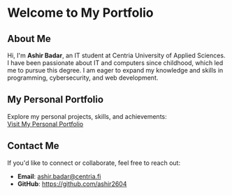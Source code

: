 # Welcome to My Portfolio

## About Me
Hi, I'm **Ashir Badar**, an IT student at Centria University of Applied Sciences. I have been passionate about IT and computers since childhood, which led me to pursue this degree. I am eager to expand my knowledge and skills in programming, cybersecurity, and web development.

## My Personal Portfolio
Explore my personal projects, skills, and achievements:  
[Visit My Personal Portfolio](https://ashir2604.github.io)

## Contact Me
If you'd like to connect or collaborate, feel free to reach out:

- **Email**: ashir.badar@centria.fi  
- **GitHub**: https://github.com/ashir2604
